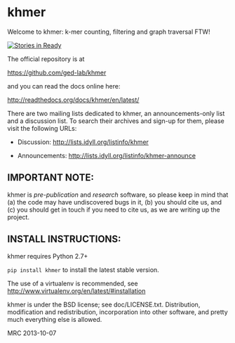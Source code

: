 khmer
=====
Welcome to khmer: k-mer counting, filtering and graph traversal FTW!

[![Stories in Ready](https://badge.waffle.io/ged-lab/khmer.png)](http://waffle.io/ged-lab/khmer)  

The official repository is at

https://github.com/ged-lab/khmer

and you can read the docs online here:

http://readthedocs.org/docs/khmer/en/latest/
    
There are two mailing lists dedicated to khmer, an announcements-only list and
a discussion list. To search their archives and sign-up for them, please visit
the following URLs:
    
* Discussion: http://lists.idyll.org/listinfo/khmer

* Announcements: http://lists.idyll.org/listinfo/khmer-announce

IMPORTANT NOTE:
---------------
khmer is *pre-publication* and *research* software, so please keep in
mind that (a) the code may have undiscovered bugs in it, (b) you
should cite us, and (c) you should get in touch if you need to cite
us, as we are writing up the project.

INSTALL INSTRUCTIONS:
---------------------

khmer requires Python 2.7+

`pip install khmer` to install the latest stable version.

The use of a virtualenv is recommended, see http://www.virtualenv.org/en/latest/#installation

khmer is under the BSD license; see doc/LICENSE.txt.  Distribution,
modification and redistribution, incorporation into other software,
and pretty much everything else is allowed.

MRC 2013-10-07

